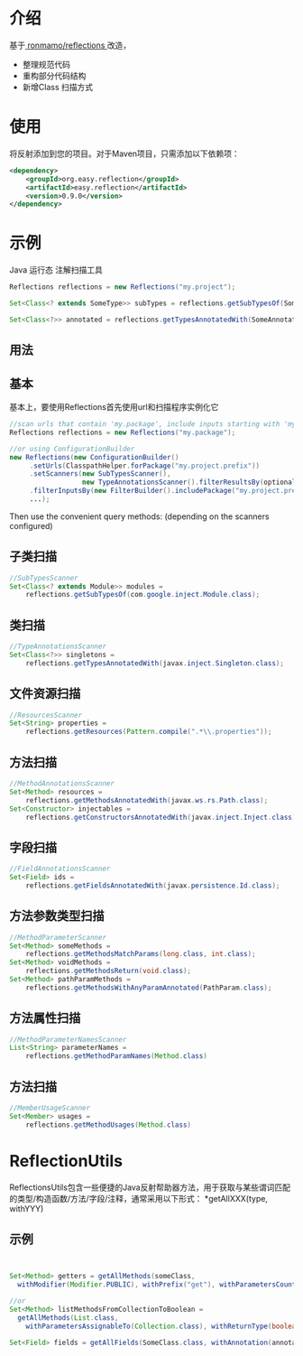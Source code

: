 # 介绍
基于[ ronmamo/reflections ](https://github.com/ronmamo/reflections) 改造，
- 整理规范代码
- 重构部分代码结构
- 新增Class 扫描方式

# 使用

将反射添加到您的项目。对于Maven项目，只需添加以下依赖项：
```xml
<dependency>
    <groupId>org.easy.reflection</groupId>
    <artifactId>easy.reflection</artifactId>
    <version>0.9.0</version>
</dependency>
```

# 示例

Java 运行态 注解扫描工具
```java
Reflections reflections = new Reflections("my.project");

Set<Class<? extends SomeType>> subTypes = reflections.getSubTypesOf(SomeType.class);

Set<Class<?>> annotated = reflections.getTypesAnnotatedWith(SomeAnnotation.class);
```

## 用法

## 基本

基本上，要使用Reflections首先使用url和扫描程序实例化它

```java
//scan urls that contain 'my.package', include inputs starting with 'my.package', use the default scanners
Reflections reflections = new Reflections("my.package");

//or using ConfigurationBuilder
new Reflections(new ConfigurationBuilder()
     .setUrls(ClasspathHelper.forPackage("my.project.prefix"))
     .setScanners(new SubTypesScanner(), 
                  new TypeAnnotationsScanner().filterResultsBy(optionalFilter), ...),
     .filterInputsBy(new FilterBuilder().includePackage("my.project.prefix"))
     ...);
```
Then use the convenient query methods: (depending on the scanners configured)

## 子类扫描

```java
//SubTypesScanner
Set<Class<? extends Module>> modules = 
    reflections.getSubTypesOf(com.google.inject.Module.class);
```
## 类扫描

```java
//TypeAnnotationsScanner 
Set<Class<?>> singletons = 
    reflections.getTypesAnnotatedWith(javax.inject.Singleton.class);
```
## 文件资源扫描
```java
//ResourcesScanner
Set<String> properties = 
    reflections.getResources(Pattern.compile(".*\\.properties"));
```

##  方法扫描
```java
//MethodAnnotationsScanner
Set<Method> resources =
    reflections.getMethodsAnnotatedWith(javax.ws.rs.Path.class);
Set<Constructor> injectables = 
    reflections.getConstructorsAnnotatedWith(javax.inject.Inject.class);
```
## 字段扫描

```java
//FieldAnnotationsScanner
Set<Field> ids = 
    reflections.getFieldsAnnotatedWith(javax.persistence.Id.class);
```
## 方法参数类型扫描

```java
//MethodParameterScanner
Set<Method> someMethods =
    reflections.getMethodsMatchParams(long.class, int.class);
Set<Method> voidMethods =
    reflections.getMethodsReturn(void.class);
Set<Method> pathParamMethods =
    reflections.getMethodsWithAnyParamAnnotated(PathParam.class);
```
## 方法属性扫描
```java
//MethodParameterNamesScanner
List<String> parameterNames = 
    reflections.getMethodParamNames(Method.class)
```
## 方法扫描

```java
//MemberUsageScanner
Set<Member> usages = 
    reflections.getMethodUsages(Method.class)
```


# ReflectionUtils
ReflectionsUtils包含一些便捷的Java反射帮助器方法，用于获取与某些谓词匹配的类型/构造函数/方法/字段/注释，通常采用以下形式： *getAllXXX(type, withYYY)

## 示例

```java


Set<Method> getters = getAllMethods(someClass,
  withModifier(Modifier.PUBLIC), withPrefix("get"), withParametersCount(0));

//or
Set<Method> listMethodsFromCollectionToBoolean = 
  getAllMethods(List.class,
    withParametersAssignableTo(Collection.class), withReturnType(boolean.class));

Set<Field> fields = getAllFields(SomeClass.class, withAnnotation(annotation), withTypeAssignableTo(type));
```

